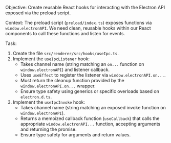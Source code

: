 Objective: Create reusable React hooks for interacting with the Electron API exposed via the preload script.

Context: The preload script (`preload/index.ts`) exposes functions via `window.electronAPI`. We need clean, reusable hooks within our React components to call these functions and listen for events.

Task:

1.  Create the file `src/renderer/src/hooks/useIpc.ts`.
2.  Implement the `useIpcListener` hook:
    - Takes channel name (string matching an `on...` function on `window.electronAPI`) and listener callback.
    - Uses `useEffect` to register the listener via `window.electronAPI.on...`.
    - Must return the cleanup function provided by the `window.electronAPI.on...` wrapper.
    - Ensure type safety using generics or specific overloads based on `electron.d.ts`.
3.  Implement the `useIpcInvoke` hook:
    - Takes channel name (string matching an exposed invoke function on `window.electronAPI`).
    - Returns a memoized callback function (`useCallback`) that calls the appropriate `window.electronAPI...` function, accepting arguments and returning the promise.
    - Ensure type safety for arguments and return values.
